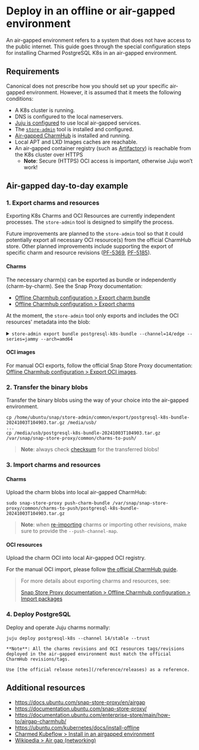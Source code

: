 # Deploy in an offline or air-gapped environment

An air-gapped environment refers to a system that does not have access to the public internet.
This guide goes through the special configuration steps for installing Charmed PostgreSQL K8s in an air-gapped environment.

## Requirements

Canonical does not prescribe how you should set up your specific air-gapped environment. However, it is assumed that it meets the following conditions:

* A K8s cluster is running.
* DNS is configured to the local nameservers.
* [Juju is configured](https://documentation.ubuntu.com/enterprise-store/main/how-to/airgap-charmhub/#configure-juju) to use local air-gapped services.
* The [`store-admin`](https://snapcraft.io/store-admin) tool is installed and configured.
* [Air-gapped CharmHub](https://documentation.ubuntu.com/enterprise-store/main/how-to/airgap-charmhub/#offline-charmhub-configuration) is installed and running.
* Local APT and LXD Images caches are reachable.
* An air-gapped container registry (such as [Artifactory](https://jfrog.com/artifactory/)) is reachable from the K8s cluster over HTTPS
  *  **Note**: Secure (HTTPS) OCI access is important, otherwise Juju won’t work!

## Air-gapped day-to-day example

### 1. Export charms and resources
Exporting K8s Charms and OCI Resources are currently independent processes. The `store-admin` tool is designed to simplify the process. 

Future improvements are planned to the `store-admin` tool so that it could potentially export all necessary OCI resource(s) from the official CharmHub store. Other planned improvements include supporting the export of specific charm and resource revisions ([PF-5369](https://warthogs.atlassian.net/browse/PF-5369), [PF-5185](https://warthogs.atlassian.net/browse/PF-5185)).

#### Charms
 The necessary charm(s) can be exported as bundle or independently (charm-by-charm). See the Snap Proxy documentation:
* [Offline Charmhub configuration > Export charm bundle](https://documentation.ubuntu.com/enterprise-store/main/how-to/airgap-charmhub/#export-charm-bundles)
* [Offline Charmhub configuration > Export charms](https://documentation.ubuntu.com/enterprise-store/main/how-to/airgap-charmhub/#export-charms)

At the moment, the `store-admin` tool only exports and includes the OCI resources' metadata into the blob:

<details> 
<summary> <code>store-admin export bundle postgresql-k8s-bundle --channel=14/edge --series=jammy --arch=amd64</code></summary>

```
Downloading postgresql-k8s-bundle revision 141 (14/edge)
[####################################]  100%
Downloading data-integrator revision 71 (edge)
[####################################]  100%
Downloading grafana-agent-k8s revision 93 (edge)
[####################################]  100%
Downloading resources for grafana-agent-k8s
Downloading oci-image resource agent-image revision 45
[####################################]  100%
Falling back to OCI image subpath from online Charmhub for 'agent-image' in charm 'grafana-agent-k8s'.
Downloading pgbouncer-k8s revision 301 (1/edge)
[####################################]  100%
Downloading resources for pgbouncer-k8s
Downloading oci-image resource pgbouncer-image revision 85
[####################################]  100%
Falling back to OCI image subpath from online Charmhub for 'pgbouncer-image' in charm 'pgbouncer-k8s'.
Downloading postgresql-k8s revision 406 (14/edge)
[####################################]  100%
Downloading resources for postgresql-k8s
Downloading oci-image resource postgresql-image revision 164
[####################################]  100%
Falling back to OCI image subpath from online Charmhub for 'postgresql-image' in charm 'postgresql-k8s'.
Downloading postgresql-test-app revision 254 (edge)
[####################################]  100%
Downloading s3-integrator revision 59 (edge)
[####################################]  100%
Downloading self-signed-certificates revision 200 (edge)
[####################################]  100%
Downloading sysbench revision 78 (edge)
[####################################]  100%
Successfully exported charm bundle postgresql-k8s-bundle: /home/ubuntu/snap/store-admin/common/export/postgresql-k8s-bundle-20241003T104903.tar.gz
```
</details>

#### OCI images
For manual OCI exports, follow the official Snap Store Proxy documentation: [Offline Charmhub configuration > Export OCI images](https://documentation.ubuntu.com/enterprise-store/main/how-to/airgap-charmhub/#export-oci-images).

### 2. Transfer the binary blobs 

Transfer the binary blobs using the way of your choice into the air-gapped environment.

```text
cp /home/ubuntu/snap/store-admin/common/export/postgresql-k8s-bundle-20241003T104903.tar.gz /media/usb/
...
cp /media/usb/postgresql-k8s-bundle-20241003T104903.tar.gz /var/snap/snap-store-proxy/common/charms-to-push/
```
> **Note**: always check [checksum](https://en.wikipedia.org/wiki/Checksum) for the transferred blobs!

### 3. Import charms and resources

#### Charms
 Upload the charm blobs into local air-gapped CharmHub:
```text
sudo snap-store-proxy push-charm-bundle /var/snap/snap-store-proxy/common/charms-to-push/postgresql-k8s-bundle-20241003T104903.tar.gz
```
> **Note**: when [re-importing](https://documentation.ubuntu.com/enterprise-store/main/how-to/airgap-charmhub/#import-packages) charms or importing other revisions, make sure to provide the `--push-channel-map`.

#### OCI resources

Upload the charm OCI into local Air-gapped OCI registry.

For the manual OCI import, please follow [the official CharmHub guide](https://documentation.ubuntu.com/enterprise-store/main/how-to/airgap-charmhub/#import-packages).

> For more details about exporting charms and resources, see:
>
> [Snap Store Proxy documentation > Offline Charmhub configuration > Import packages](https://documentation.ubuntu.com/enterprise-store/main/how-to/airgap-charmhub/#import-packages)

### 4. Deploy PostgreSQL

 Deploy and operate Juju charms normally:
```text
juju deploy postgresql-k8s --channel 14/stable --trust
```
```{note}
**Note**: All the charms revisions and OCI resources tags/revisions deployed in the air-gapped environment must match the official CharmHub revisions/tags. 

Use [the official release notes](/reference/releases) as a reference.
```

## Additional resources

* https://docs.ubuntu.com/snap-store-proxy/en/airgap
* https://documentation.ubuntu.com/snap-store-proxy/
* https://documentation.ubuntu.com/enterprise-store/main/how-to/airgap-charmhub/
* https://ubuntu.com/kubernetes/docs/install-offline
* [Charmed Kubeflow > Install in an airgapped environment](https://charmed-kubeflow.io/docs/install-in-an-airgapped-environment)
*  [Wikipedia > Air gap (networking)](https://en.wikipedia.org/wiki/Air_gap_(networking))

